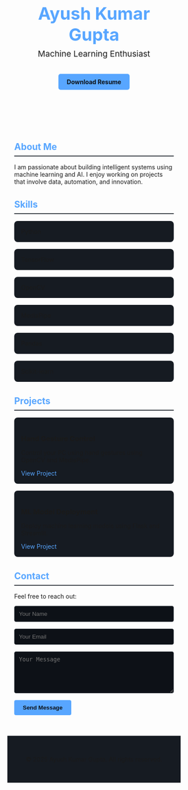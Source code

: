 <!DOCTYPE html>
<html lang="en">
<head>
  <meta charset="UTF-8" />
  <meta name="viewport" content="width=device-width, initial-scale=1.0" />
  <title>Ayush Kumar Gupta | Portfolio</title>
  <link rel="preconnect" href="https://fonts.googleapis.com">
  <link rel="preconnect" href="https://fonts.gstatic.com" crossorigin>
  <link href="https://fonts.googleapis.com/css2?family=Poppins:wght@300;500;700&display=swap" rel="stylesheet">
  <link rel="stylesheet" href="https://cdnjs.cloudflare.com/ajax/libs/font-awesome/6.4.0/css/all.min.css">
  <link href="https://unpkg.com/aos@2.3.1/dist/aos.css" rel="stylesheet">
  <style>
    * {
      margin: 0;
      padding: 0;
      box-sizing: border-box;
    }

    body {
      font-family: 'Poppins', sans-serif;
      background-color: #0d1117;
      color: #c9d1d9;
      line-height: 1.6;
    }

    header {
      text-align: center;
      padding: 4rem 1rem;
    }

    header h1 {
      font-size: 2.5rem;
      color: #58a6ff;
    }

    header p {
      font-size: 1.2rem;
      margin-top: 0.5rem;
    }

    .resume-btn {
      display: inline-block;
      padding: 10px 20px;
      margin-top: 1rem;
      background-color: #58a6ff;
      color: #0d1117;
      text-decoration: none;
      border-radius: 5px;
      font-weight: bold;
    }
    .resume-btn:hover {
      background-color: #1f6feb;
      color: white;
    }

    section {
      max-width: 900px;
      margin: 2rem auto;
      padding: 0 1rem;
    }

    h2 {
      color: #58a6ff;
      margin-bottom: 1rem;
      border-bottom: 2px solid #30363d;
      padding-bottom: 0.5rem;
    }

    .skills, .projects {
      display: grid;
      grid-template-columns: repeat(auto-fit, minmax(200px, 1fr));
      gap: 1rem;
    }

    .skill, .project {
      background-color: #161b22;
      padding: 1rem;
      border-radius: 8px;
      box-shadow: 0 0 5px rgba(255, 255, 255, 0.05);
    }

    .project a {
      color: #58a6ff;
      text-decoration: none;
    }

    footer {
      text-align: center;
      padding: 2rem 1rem;
      background-color: #161b22;
      margin-top: 3rem;
    }

    .socials a {
      color: #c9d1d9;
      margin: 0 0.5rem;
      font-size: 1.5rem;
      text-decoration: none;
      transition: color 0.3s ease;
    }

    .socials a:hover {
      color: #58a6ff;
    }

    form input, form textarea {
      width: 100%;
      padding: 10px;
      margin-bottom: 1rem;
      background: #0d1117;
      border: 1px solid #30363d;
      color: #c9d1d9;
      border-radius: 4px;
    }

    form button {
      background-color: #58a6ff;
      color: #0d1117;
      border: none;
      padding: 10px 20px;
      font-weight: bold;
      border-radius: 4px;
      cursor: pointer;
    }

    form button:hover {
      background-color: #1f6feb;
      color: white;
    }
  </style>
</head>
<body>
  <header data-aos="fade-down">
    <h1>Ayush Kumar Gupta</h1>
    <p>Machine Learning Enthusiast</p>
    <a href="resume.pdf" download class="resume-btn">Download Resume</a>
  </header>

  <section id="about" data-aos="fade-up">
    <h2>About Me</h2>
    <p>I am passionate about building intelligent systems using machine learning and AI. I enjoy working on projects that involve data, automation, and innovation.</p>
  </section>

  <section id="skills" data-aos="fade-up">
    <h2>Skills</h2>
    <div class="skills">
      <div class="skill">Python</div>
      <div class="skill">TensorFlow</div>
      <div class="skill">OpenCV</div>
      <div class="skill">MediaPipe</div>
      <div class="skill">Pandas</div>
      <div class="skill">Scikit-learn</div>
    </div>
  </section>

  <section id="projects" data-aos="fade-up">
    <h2>Projects</h2>
    <div class="projects">
      <div class="project">
        <h3>Hand Gesture Control</h3>
        <p>Control your PC using hand gestures using OpenCV and MediaPipe.</p>
        <a href="#">View Project</a>
      </div>
      <div class="project">
        <h3>ML Model Deployment</h3>
        <p>Deploy machine learning models using Flask and Streamlit.</p>
        <a href="#">View Project</a>
      </div>
    </div>
  </section>

  <section id="contact" data-aos="fade-up">
    <h2>Contact</h2>
    <p>Feel free to reach out:</p>
    <form action="https://formspree.io/f/yourFormID" method="POST">
      <input type="text" name="name" placeholder="Your Name" required>
      <input type="email" name="_replyto" placeholder="Your Email" required>
      <textarea name="message" placeholder="Your Message" rows="5" required></textarea>
      <button type="submit">Send Message</button>
    </form>
    <div class="socials">
      <a href="mailto:ayushkumargupta36@gmail.com"><i class="fas fa-envelope"></i></a>
      <a href="https://www.linkedin.com/in/ayush-kumar-gupta-102981245?utm_source=share&utm_campaign=share_via&utm_content=profile&utm_medium=android_app" target="_blank"><i class="fab fa-linkedin"></i></a>
      <a href="https://github.com/yourusername" target="_blank"><i class="fab fa-github"></i></a>
      <a href="https://www.instagram.com/ayush_gupta_63?utm_source=qr&igsh=MWNlMGw0cTEzc3A3dw=="><i class="fab fa-instagram"></i></a>
    </div>
  </section>

  <footer>
    <p>&copy; 2025 Ayush Kumar Gupta. All rights reserved.</p>
  </footer>

  <script src="https://unpkg.com/aos@2.3.1/dist/aos.js"></script>
  <script>
    AOS.init();
  </script>
</body>
</html>
